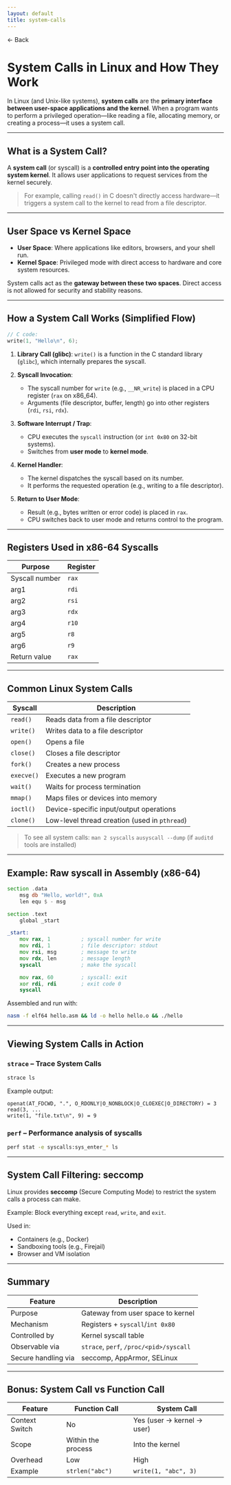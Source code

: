 ```yaml
---
layout: default
title: system-calls 
---
```


<a href="https://anish7610.github.io/technical-writeups" style="text-decoration: none;">← Back</a>


#  System Calls in Linux and How They Work

In Linux (and Unix-like systems), **system calls** are the **primary interface between user-space applications and the kernel**. When a program wants to perform a privileged operation—like reading a file, allocating memory, or creating a process—it uses a system call.

---

##  What is a System Call?

A **system call** (or syscall) is a **controlled entry point into the operating system kernel**. It allows user applications to request services from the kernel securely.

>  For example, calling `read()` in C doesn't directly access hardware—it triggers a system call to the kernel to read from a file descriptor.

---

##  User Space vs Kernel Space

* **User Space**: Where applications like editors, browsers, and your shell run.
* **Kernel Space**: Privileged mode with direct access to hardware and core system resources.

System calls act as the **gateway between these two spaces**. Direct access is not allowed for security and stability reasons.

---

##  How a System Call Works (Simplified Flow)

```c
// C code:
write(1, "Hello\n", 6);
```

1. **Library Call (glibc)**: `write()` is a function in the C standard library (`glibc`), which internally prepares the syscall.
2. **Syscall Invocation**:

   * The syscall number for `write` (e.g., `__NR_write`) is placed in a CPU register (`rax` on x86\_64).
   * Arguments (file descriptor, buffer, length) go into other registers (`rdi`, `rsi`, `rdx`).
3. **Software Interrupt / Trap**:

   * CPU executes the `syscall` instruction (or `int 0x80` on 32-bit systems).
   * Switches from **user mode** to **kernel mode**.
4. **Kernel Handler**:

   * The kernel dispatches the syscall based on its number.
   * It performs the requested operation (e.g., writing to a file descriptor).
5. **Return to User Mode**:

   * Result (e.g., bytes written or error code) is placed in `rax`.
   * CPU switches back to user mode and returns control to the program.

---

##  Registers Used in x86-64 Syscalls

| Purpose        | Register |
| -------------- | -------- |
| Syscall number | `rax`    |
| arg1           | `rdi`    |
| arg2           | `rsi`    |
| arg3           | `rdx`    |
| arg4           | `r10`    |
| arg5           | `r8`     |
| arg6           | `r9`     |
| Return value   | `rax`    |

---

##  Common Linux System Calls

| Syscall    | Description                                   |
| ---------- | --------------------------------------------- |
| `read()`   | Reads data from a file descriptor             |
| `write()`  | Writes data to a file descriptor              |
| `open()`   | Opens a file                                  |
| `close()`  | Closes a file descriptor                      |
| `fork()`   | Creates a new process                         |
| `execve()` | Executes a new program                        |
| `wait()`   | Waits for process termination                 |
| `mmap()`   | Maps files or devices into memory             |
| `ioctl()`  | Device-specific input/output operations       |
| `clone()`  | Low-level thread creation (used in `pthread`) |

>  To see all system calls:
> `man 2 syscalls`
> `ausyscall --dump` (if `auditd` tools are installed)

---

##  Example: Raw syscall in Assembly (x86-64)

```asm
section .data
    msg db "Hello, world!", 0xA
    len equ $ - msg

section .text
    global _start

_start:
    mov rax, 1          ; syscall number for write
    mov rdi, 1          ; file descriptor: stdout
    mov rsi, msg        ; message to write
    mov rdx, len        ; message length
    syscall             ; make the syscall

    mov rax, 60         ; syscall: exit
    xor rdi, rdi        ; exit code 0
    syscall
```

Assembled and run with:

```bash
nasm -f elf64 hello.asm && ld -o hello hello.o && ./hello
```

---

##  Viewing System Calls in Action

###  `strace` – Trace System Calls

```bash
strace ls
```

Example output:

```
openat(AT_FDCWD, ".", O_RDONLY|O_NONBLOCK|O_CLOEXEC|O_DIRECTORY) = 3
read(3, ...
write(1, "file.txt\n", 9) = 9
```

###  `perf` – Performance analysis of syscalls

```bash
perf stat -e syscalls:sys_enter_* ls
```

---

##  System Call Filtering: seccomp

Linux provides **seccomp** (Secure Computing Mode) to restrict the system calls a process can make.

Example: Block everything except `read`, `write`, and `exit`.

Used in:

* Containers (e.g., Docker)
* Sandboxing tools (e.g., Firejail)
* Browser and VM isolation

---

##  Summary

| Feature             | Description                             |
| ------------------- | --------------------------------------- |
| Purpose             | Gateway from user space to kernel       |
| Mechanism           | Registers + `syscall`/`int 0x80`        |
| Controlled by       | Kernel syscall table                    |
| Observable via      | `strace`, `perf`, `/proc/<pid>/syscall` |
| Secure handling via | seccomp, AppArmor, SELinux              |

---

##  Bonus: System Call vs Function Call

| Feature        | Function Call      | System Call                |
| -------------- | ------------------ | -------------------------- |
| Context Switch | No                 | Yes (user → kernel → user) |
| Scope          | Within the process | Into the kernel            |
| Overhead       | Low                | High                       |
| Example        | `strlen("abc")`    | `write(1, "abc", 3)`       |
